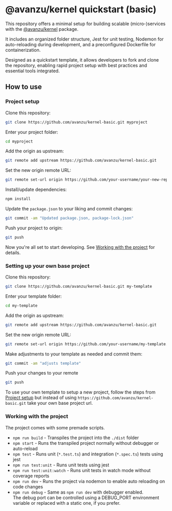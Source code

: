 # @avanzu/kernel quickstart (basic)
This repository offers a minimal setup for building scalable (micro-)services with the [@avanzu/kernel](https://www.npmjs.com/package/@avanzu/kernel) package.

It includes an organized folder structure, Jest for unit testing, Nodemon for auto-reloading during development, and a preconfigured Dockerfile for containerization.

Designed as a quickstart template, it allows developers to fork and clone the repository, enabling rapid project setup with best practices and essential tools integrated.

## How to use

### Project setup

Clone this repository:
```bash
git clone https://github.com/avanzu/kernel-basic.git myproject
```
Enter your project folder:
```bash
cd myproject
```
Add the origin as upstream:
```bash
git remote add upstream https://github.com/avanzu/kernel-basic.git
```
Set the new origin remote URL:
```bash
git remote set-url origin https://github.com/your-username/your-new-repo.git
```
Install/update dependencies:
```bash
npm install
```
Update the `package.json` to your liking and commit changes:
```bash
git commit -am "Updated package.json, package-lock.json"
```
Push your project to origin:
```bash
git push
```
Now you're all set to start developing. See [Working with the project](#working-with-the-project) for details.

### Setting up your own base project

Clone this repository:
```bash
git clone https://github.com/avanzu/kernel-basic.git my-template
```
Enter your template folder:
```bash
cd my-template
```
Add the origin as upstream:
```bash
git remote add upstream https://github.com/avanzu/kernel-basic.git
```
Set the new origin remote URL:
```bash
git remote set-url origin https://github.com/your-username/my-template.git
```
Make adjustments to your template as needed and commit them:
```bash
git commit -am "adjusts template"
```
Push your changes to your remote
```bash
git push
```
To use your own template to setup a new project, follow the steps from [Project setup](#project-setup) but instead of using `https://github.com/avanzu/kernel-basic.git` take your own base project url.

### Working with the project
The project comes with some premade scripts.

 - `npm run build` - Transpiles the project into the `./dist` folder
 -  `npm start` - Runs the transpiled project normally without debugger or auto-reload
 - `npm test` - Runs unit (`*.test.ts`) and integration (`*.spec.ts`) tests using jest
 - `npm run test:unit` - Runs unit tests using jest
 - `npm run test:unit:watch` - Runs unit tests in watch mode without coverage reports
 - `npm run dev` - Runs the project via nodemon to enable auto reloading on code changes
 - `npm run debug` - Same as `npm run dev` with debugger enabled. <br/>The debug port can be controlled using a DEBUG_PORT environment variable or replaced with a static one, if you prefer.

